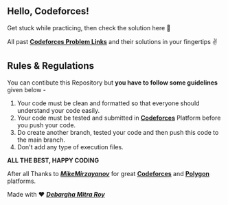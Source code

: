 ## Hello, Codeforces!
<!-- *** -->
Get stuck while practicing, then check the solution here 🙂

All past <a href = "https://codeforces.com/problemset?order=BY_RATING_ASC">**Codeforces Problem Links**</a> and their solutions in your fingertips ✌


## Rules & Regulations
<!-- *** -->
You can contibute this Repository but **you have to follow some guidelines** given below -

1. Your code must be clean and formatted so that everyone should understand your code easily.
2. Your code must be tested and submitted in <a href = "https://codeforces.com/">**Codeforces**</a> Platform before you push your code.
3. Do create another branch, tested your code and then push this code to the main branch.
4. Don't add any type of execution files.

**ALL THE BEST, HAPPY CODING**

After all Thanks to <a href = "https://codeforces.com/profile/MikeMirzayanov">***MikeMirzayanov***</a> for great <a href = "https://codeforces.com/">**Codeforces**</a> and <a href = "https://polygon.codeforces.com/">**Polygon**</a> platforms.

Made with ❤ <a href = "https://codeforces.com/profile/Debargha-Mitra-Roy">***Debargha Mitra Roy***</a>